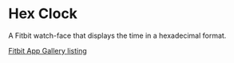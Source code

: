 # Hex Clock
A Fitbit watch-face that displays the time in a hexadecimal format. 

[Fitbit App Gallery listing](https://gallery.fitbit.com/details/2332fe64-124f-4c94-852f-7686552522af?key=4a38aea7-998b-4bd0-b2fa-9abdad2b91b4)
